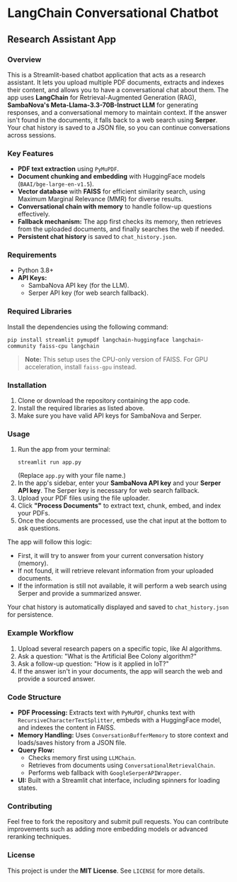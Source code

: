 # LangChain Conversational Chatbot

## Research Assistant App

### Overview

This is a Streamlit-based chatbot application that acts as a research assistant. It lets you upload multiple PDF documents, extracts and indexes their content, and allows you to have a conversational chat about them. The app uses **LangChain** for Retrieval-Augmented Generation (RAG), **SambaNova's Meta-Llama-3.3-70B-Instruct LLM** for generating responses, and a conversational memory to maintain context. If the answer isn't found in the documents, it falls back to a web search using **Serper**. Your chat history is saved to a JSON file, so you can continue conversations across sessions.

### Key Features

  * **PDF text extraction** using `PyMuPDF`.
  * **Document chunking and embedding** with HuggingFace models (`BAAI/bge-large-en-v1.5`).
  * **Vector database** with **FAISS** for efficient similarity search, using Maximum Marginal Relevance (MMR) for diverse results.
  * **Conversational chain with memory** to handle follow-up questions effectively.
  * **Fallback mechanism:** The app first checks its memory, then retrieves from the uploaded documents, and finally searches the web if needed.
  * **Persistent chat history** is saved to `chat_history.json`.

### Requirements

  * Python 3.8+
  * **API Keys:**
      * SambaNova API key (for the LLM).
      * Serper API key (for web search fallback).

### Required Libraries

Install the dependencies using the following command:

```
pip install streamlit pymupdf langchain-huggingface langchain-community faiss-cpu langchain
```

> **Note:** This setup uses the CPU-only version of FAISS. For GPU acceleration, install `faiss-gpu` instead.

### Installation

1.  Clone or download the repository containing the app code.
2.  Install the required libraries as listed above.
3.  Make sure you have valid API keys for SambaNova and Serper.

### Usage

1.  Run the app from your terminal:
    ```
    streamlit run app.py
    ```
    (Replace `app.py` with your file name.)
2.  In the app's sidebar, enter your **SambaNova API key** and your **Serper API key**. The Serper key is necessary for web search fallback.
3.  Upload your PDF files using the file uploader.
4.  Click **"Process Documents"** to extract text, chunk, embed, and index your PDFs.
5.  Once the documents are processed, use the chat input at the bottom to ask questions.

The app will follow this logic:

  * First, it will try to answer from your current conversation history (memory).
  * If not found, it will retrieve relevant information from your uploaded documents.
  * If the information is still not available, it will perform a web search using Serper and provide a summarized answer.

Your chat history is automatically displayed and saved to `chat_history.json` for persistence.

### Example Workflow

1.  Upload several research papers on a specific topic, like AI algorithms.
2.  Ask a question: "What is the Artificial Bee Colony algorithm?"
3.  Ask a follow-up question: "How is it applied in IoT?"
4.  If the answer isn't in your documents, the app will search the web and provide a sourced answer.

### Code Structure

  * **PDF Processing:** Extracts text with `PyMuPDF`, chunks text with `RecursiveCharacterTextSplitter`, embeds with a HuggingFace model, and indexes the content in FAISS.
  * **Memory Handling:** Uses `ConversationBufferMemory` to store context and loads/saves history from a JSON file.
  * **Query Flow:**
      * Checks memory first using `LLMChain`.
      * Retrieves from documents using `ConversationalRetrievalChain`.
      * Performs web fallback with `GoogleSerperAPIWrapper`.
  * **UI:** Built with a Streamlit chat interface, including spinners for loading states.

### Contributing

Feel free to fork the repository and submit pull requests. You can contribute improvements such as adding more embedding models or advanced reranking techniques.

### License

This project is under the **MIT License**. See `LICENSE` for more details.